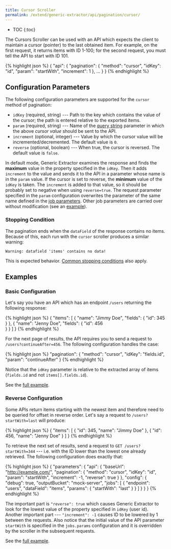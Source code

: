 ```yaml
---
title: Cursor Scroller
permalink: /extend/generic-extractor/api/pagination/cursor/
---
```


* TOC
{:toc}

The Cursors Scroller can be used with an API which expects the client to maintain a cursor (pointer)
to the last obtained item. For example, on the first request, it returns items with ID 1-100; for the second
request, you must tell the API to start with ID 101. 

{% highlight json %}
{
    "api": {
        "pagination": {
            "method": "cursor",
            "idKey": "id",
            "param": "startWith",
            "increment": 1
        },
        ...
    }
}
{% endhighlight %}

## Configuration Parameters
The following configuration parameters are supported for the `cursor` method of pagination:

- `idKey` (required, string) --- Path to the key which contains the value of the cursor; the path is entered relative to the exported items.
- `param` (required, string) --- Name of the [query string](/extend/generic-extractor/tutorial/rest/#url) parameter in which the above *cursor value* should be sent to the API.
- `increment` (optional, integer) --- Value by which the cursor value will be incremented/decremented. The default value is `0`.
- `reverse` (optional, boolean) --- When true, the cursor is reversed. The default value is `false`.

In default mode, Generic Extractor examines the response and finds the **maximum** value in the
property specified in the `idKey`. Then it adds `increment` to the value and sends it to the 
API in a parameter whose name is in the `param` value. If the cursor is set to reverse, 
the **minimum** value of the `idKey` is taken. The `increment` is added to that value, so it should be probably
set to negative when using `reverse=true`.
The request parameter specified in the `param` configuration overwrites the parameter of the same name defined in the
[job parameters](/extend/generic-extractor/config/jobs/#request-parameters). Other job parameters are carried over without modification 
(see an [example](#reverse-configuration)).

### Stopping Condition
The pagination ends when the `dataField` of the response contains no items. Because of this, each 
run with the `cursor` scroller produces a similar warning:
    
    Warning: datafield 'items' contains no data!

This is expected behavior. [Common stopping conditions](/extend/generic-extractor/api/pagination/#stopping-strategy) also apply.

## Examples

### Basic Configuration
Let's say you have an API which has an endpoint `/users` returning the following response:

{% highlight json %}
{
    "items": [
        {
            "name": "Jimmy Doe",
            "fields": {
                "id": 345
            }
        },
        {
            "name": "Jenny Doe",
            "fields": {
                "id": 456            
            }
        }
    ]
}
{% endhighlight %}

For the next page of results, the API requires you to send a request to `/users?continueAfter=456`. The following 
configuration handles the case:

{% highlight json %}
"pagination": {
    "method": "cursor",
    "idKey": "fields.id",
    "param": "continueAfter"
}
{% endhighlight %}

Notice that the `idKey` parameter is relative to the extracted array of items (`fields.id` and not `items[].fields.id`).

See the [full example](todo:060-pagination-cursor-basic).

### Reverse Configuration
Some APIs return items starting with the newest item and therefore need to be queried for offset in 
reverse order. Let's say a request to `/users?startWith=last` will produce:

{% highlight json %}
{
    "items": [
        {
            "id": 345,
            "name": "Jimmy Doe"
        },
        {
            "id": 456,
            "name": "Jenny Doe"
        }
    ]
}
{% endhighlight %}

To retrieve the next set of results, send a request to `GET /users?startWith=344` --- i.e. with the
ID lower than the lowest one already retrieved. The following configuration does exactly that:

{% highlight json %}
{
    "parameters": {
        "api": {
            "baseUrl": "http://example.com/",
            "pagination": {
                "method": "cursor",
                "idKey": "id",
                "param": "startWith",
                "increment": -1,
                "reverse": true
            }
        },
        "config": {
            "debug": true,
            "outputBucket": "mock-server",
            "jobs": [
                {
                    "endpoint": "users",
                    "dataField": "items",
                    "params": {
                        "startWith": "last"
                    }
                }
            ]
        }
    }
}
{% endhighlight %}

The important part is `"reverse": true` which causes Generic Extractor to look for the lowest value of the
property specified in `idKey` (user id). Another important part --- `"increment": -1` causes ID to be lowered 
by 1 between the requests. Also notice that the initial value of the API parameter `startWith` is specified 
in the `jobs.params` configuration and it is overridden by the scroller in the subsequent requests.

See the [full example](todo:061-pagination-cursor-reverse).
